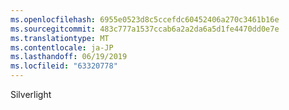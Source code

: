 ```yaml
---
ms.openlocfilehash: 6955e0523d8c5ccefdc60452406a270c3461b16e
ms.sourcegitcommit: 483c777a1537ccab6a2a2da6a5d1fe4470dd0e7e
ms.translationtype: MT
ms.contentlocale: ja-JP
ms.lasthandoff: 06/19/2019
ms.locfileid: "63320778"
---
```

Silverlight